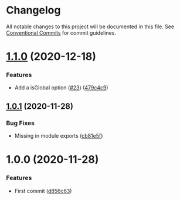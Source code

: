 # Changelog

All notable changes to this project will be documented in this file. See
[Conventional Commits](https://conventionalcommits.org) for commit guidelines.

# [1.1.0](https://github.com/bjerkio/nestjs-oso/compare/v1.0.1...v1.1.0) (2020-12-18)


### Features

* Add a isGlobal option ([#23](https://github.com/bjerkio/nestjs-oso/issues/23)) ([479c4c9](https://github.com/bjerkio/nestjs-oso/commit/479c4c9381b65003704a94946192425ec6b24e29))

## [1.0.1](https://github.com/bjerkio/nestjs-oso/compare/v1.0.0...v1.0.1) (2020-11-28)


### Bug Fixes

* Missing  in module exports ([cb81e5f](https://github.com/bjerkio/nestjs-oso/commit/cb81e5f73efb0d47de5fd260e280ce6d53e3658e))

# 1.0.0 (2020-11-28)


### Features

* First commit ([d856c63](https://github.com/bjerkio/nestjs-oso/commit/d856c6385fbea7a259f31a772b969c5e0f18d8ed))

